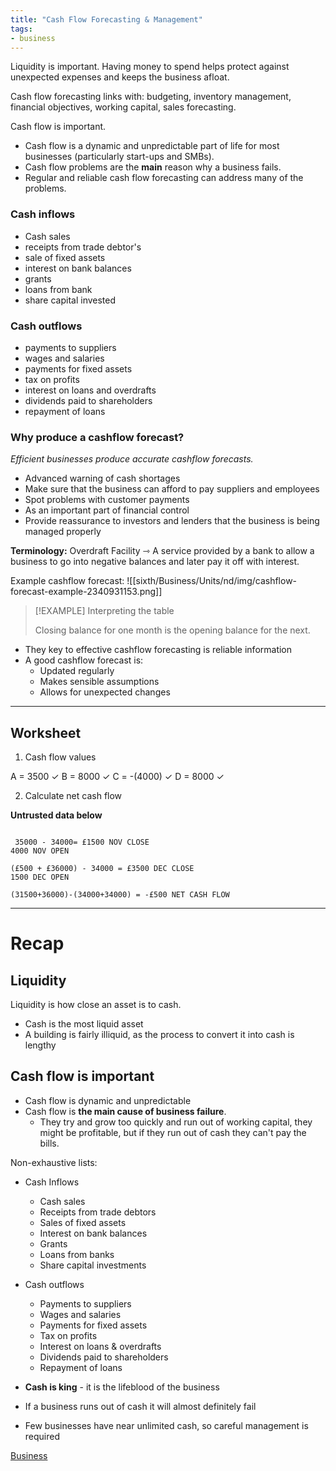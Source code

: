 ```yaml
---
title: "Cash Flow Forecasting & Management"
tags:
- business
---
```


Liquidity is important. Having money to spend helps protect against unexpected expenses and keeps the business afloat.

Cash flow forecasting links with: budgeting, inventory management, financial objectives, working capital, sales forecasting.

Cash flow is important.

- Cash flow is a dynamic and unpredictable part of life for most businesses (particularly start-ups and SMBs).
- Cash flow problems are the **main** reason why a business fails.
- Regular and reliable cash flow forecasting can address many of the problems.

### Cash inflows

- Cash sales
- receipts from trade debtor's
- sale of fixed assets
- interest on bank balances
- grants
- loans from bank
- share capital invested

### Cash outflows
- payments to suppliers
- wages and salaries
- payments for fixed assets
- tax on profits
- interest on loans and overdrafts
- dividends paid to shareholders
- repayment of loans

### Why produce a cashflow forecast?

*Efficient businesses produce accurate cashflow forecasts.*

- Advanced warning of cash shortages
- Make sure that the business can afford to pay suppliers and employees
- Spot problems with customer payments
- As an important part of financial control
- Provide reassurance to investors and lenders that the business is being managed properly

**Terminology:** Overdraft Facility ⇾ A service provided by a bank to allow a business to go into negative balances and later pay it off with interest.

Example cashflow forecast:
![[sixth/Business/Units/nd/img/cashflow-forecast-example-2340931153.png]]

> [!EXAMPLE] Interpreting the table
>
> Closing balance for one month is the opening balance for the next.

- They key to effective cashflow forecasting is reliable information
- A good cashflow forecast is:
	- Updated regularly
	- Makes sensible assumptions
	- Allows for unexpected changes

---
## Worksheet

1) Cash flow values

A = 3500 ✓
B = 8000 ✓
C = -(4000) ✓
D = 8000 ✓

2) Calculate net cash flow

**Untrusted data below**
```

 35000 - 34000= £1500 NOV CLOSE
4000 NOV OPEN

(£500 + £36000) - 34000 = £3500 DEC CLOSE
1500 DEC OPEN

(31500+36000)-(34000+34000) = -£500 NET CASH FLOW
```

---

# Recap

## Liquidity

Liquidity is how close an asset is to cash.

- Cash is the most liquid asset 
- A building is fairly illiquid, as the process to convert it into cash is lengthy

## Cash flow is important

- Cash flow is dynamic and unpredictable 
- Cash flow is **the main cause of business failure**. 
	- They try and grow too quickly and run out of  working capital, they might be profitable, but if they run out of cash they can't pay the bills.

Non-exhaustive lists:

- Cash Inflows
	- Cash sales
	- Receipts from trade debtors
	- Sales of fixed assets
	- Interest on bank balances
	- Grants
	- Loans from banks
	- Share capital investments
- Cash outflows
	- Payments to suppliers 
	- Wages and salaries
	- Payments for fixed assets
	- Tax on profits
	- Interest on loans & overdrafts
	- Dividends paid to shareholders
	- Repayment of loans

- **Cash is king** - it is the lifeblood of the business
- If a business runs out of cash it will almost definitely fail
- Few businesses have near unlimited cash, so careful management is required



[Business](/Business)